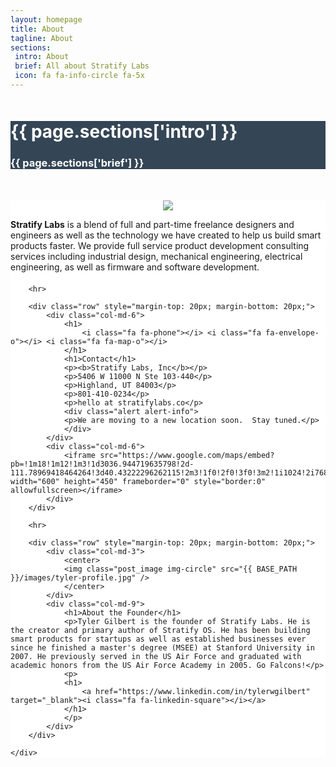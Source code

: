 ```yaml
---
layout: homepage
title: About
tagline: About
sections:
 intro: About
 brief: All about Stratify Labs
 icon: fa fa-info-circle fa-5x
---
```


<div style="background: #344555; color: #fff;">
<div class="container">
	<div class="row" style="margin-top: 50px; margin-bottom: 50px;">
		<div class="col-md-3 text-center">
			<h1><i class="{{ page.sections['icon'] }}"></i></h1>
		</div>
		<div class="col-md-9">
			<h1><b>{{ page.sections['intro'] }}</b></h1>
			<h3>{{ page.sections['brief'] }}</h3>
		</div>
	</div>
</div>
</div>

<div style="background: #fff;">
	<div class="container">
		<div class="row" style="margin-top: 20px; margin-bottom: 20px;">
			<div class="col-md-5">
				<center>
					<img style="height: auto;" src="{{ BASE_PATH }}/images/Stratify-Labs-Logo.svg" />
				</center>
			</div>
			<div class="col-md-7">
				<p><b>Stratify Labs</b> is a blend of full and part-time freelance designers and engineers as well as the technology we have created to help us build smart products faster. We provide full service product development consulting services including industrial design, mechanical engineering, electrical engineering, as well as firmware and software development.</p>
			</div>
		</div>

		<hr>

		<div class="row" style="margin-top: 20px; margin-bottom: 20px;">
			<div class="col-md-6">
				<h1>
					<i class="fa fa-phone"></i> <i class="fa fa-envelope-o"></i> <i class="fa fa-map-o"></i>
				</h1>
				<h1>Contact</h1>
				<p><b>Stratify Labs, Inc</b></p>
				<p>5406 W 11000 N Ste 103-440</p>
				<p>Highland, UT 84003</p>
				<p>801-410-0234</p>
				<p>hello at stratifylabs.co</p>
				<div class="alert alert-info">
				<p>We are moving to a new location soon.  Stay tuned.</p>
				</div>
			</div>
			<div class="col-md-6">
				<iframe src="https://www.google.com/maps/embed?pb=!1m18!1m12!1m3!1d3036.944719635798!2d-111.78969418464264!3d40.43222296262115!2m3!1f0!2f0!3f0!3m2!1i1024!2i768!4f13.1!3m3!1m2!1s0x874d8097b20e0f63%3A0xf5b232eb2e498e4f!2s5406+W+11000+N%2C+Highland%2C+UT+84003!5e0!3m2!1sen!2sus!4v1473997862515" width="600" height="450" frameborder="0" style="border:0" allowfullscreen></iframe>
			</div>
		</div>

		<hr>

		<div class="row" style="margin-top: 20px; margin-bottom: 20px;">
			<div class="col-md-3">
				<center>
				<img class="post_image img-circle" src="{{ BASE_PATH }}/images/tyler-profile.jpg" />
				</center>
			</div>
			<div class="col-md-9">
				<h1>About the Founder</h1>
				<p>Tyler Gilbert is the founder of Stratify Labs. He is the creator and primary author of Stratify OS. He has been building smart products for startups as well as established businesses ever since he finished a master's degree (MSEE) at Stanford University in 2007. He previously served in the US Air Force and graduated with academic honors from the US Air Force Academy in 2005. Go Falcons!</p>
				<p>
				<h1>
					<a href="https://www.linkedin.com/in/tylerwgilbert" target="_blank"><i class="fa fa-linkedin-square"></i></a>
				</h1>
				</p>
			</div>
		</div>

	</div>
</div>





